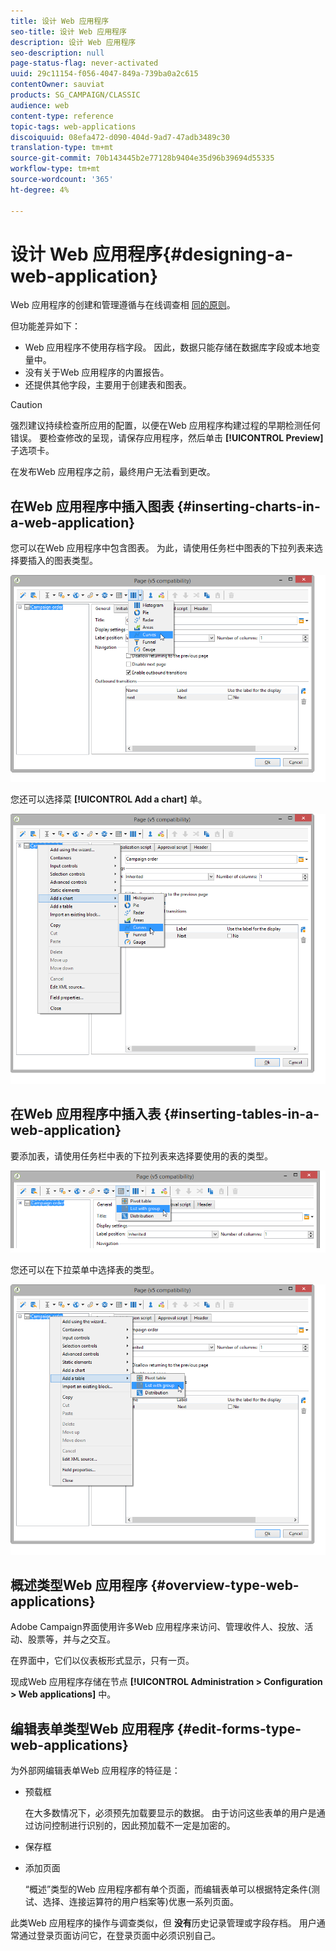 ```yaml
---
title: 设计 Web 应用程序
seo-title: 设计 Web 应用程序
description: 设计 Web 应用程序
seo-description: null
page-status-flag: never-activated
uuid: 29c11154-f056-4047-849a-739ba0a2c615
contentOwner: sauviat
products: SG_CAMPAIGN/CLASSIC
audience: web
content-type: reference
topic-tags: web-applications
discoiquuid: 08efa472-d090-404d-9ad7-47adb3489c30
translation-type: tm+mt
source-git-commit: 70b143445b2e77128b9404e35d96b39694d55335
workflow-type: tm+mt
source-wordcount: '365'
ht-degree: 4%

---
```



# 设计 Web 应用程序{#designing-a-web-application}

Web 应用程序的创建和管理遵循与在线调查相 [同的原则](../../web/using/about-surveys.md)。

但功能差异如下：

* Web 应用程序不使用存档字段。 因此，数据只能存储在数据库字段或本地变量中。
* 没有关于Web 应用程序的内置报告。
* 还提供其他字段，主要用于创建表和图表。

>[!CAUTION]
>
>强烈建议持续检查所应用的配置，以便在Web 应用程序构建过程的早期检测任何错误。 要检查修改的呈现，请保存应用程序，然后单击 **[!UICONTROL Preview]** 子选项卡。
>
>在发布Web 应用程序之前，最终用户无法看到更改。

## 在Web 应用程序中插入图表 {#inserting-charts-in-a-web-application}

您可以在Web 应用程序中包含图表。 为此，请使用任务栏中图表的下拉列表来选择要插入的图表类型。

![](assets/s_ncs_admin_webapps_bar_graph.png)

您还可以选择菜 **[!UICONTROL Add a chart]** 单。

![](assets/s_ncs_admin_webapps_graph.png)

## 在Web 应用程序中插入表 {#inserting-tables-in-a-web-application}

要添加表，请使用任务栏中表的下拉列表来选择要使用的表的类型。

![](assets/s_ncs_admin_webapps_bar_table.png)

您还可以在下拉菜单中选择表的类型。

![](assets/s_ncs_admin_webapps_table.png)

## 概述类型Web 应用程序 {#overview-type-web-applications}

Adobe Campaign界面使用许多Web 应用程序来访问、管理收件人、投放、活动、股票等，并与之交互。

在界面中，它们以仪表板形式显示，只有一页。

现成Web 应用程序存储在节点 **[!UICONTROL Administration > Configuration > Web applications]** 中。

## 编辑表单类型Web 应用程序 {#edit-forms-type-web-applications}

为外部网编辑表单Web 应用程序的特征是：

* 预载框

   在大多数情况下，必须预先加载要显示的数据。 由于访问这些表单的用户是通过访问控制进行识别的，因此预加载不一定是加密的。

* 保存框
* 添加页面

   “概述”类型的Web 应用程序都有单个页面，而编辑表单可以根据特定条件(测试、选择、连接运算符的用户档案等)优惠一系列页面。

此类Web 应用程序的操作与调查类似，但 **没有**&#x200B;历史记录管理或字段存档。 用户通常通过登录页面访问它，在登录页面中必须识别自己。
